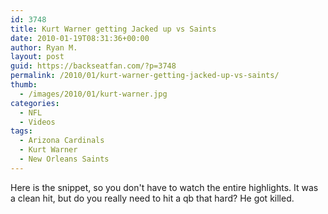 ```yaml
---
id: 3748
title: Kurt Warner getting Jacked up vs Saints
date: 2010-01-19T08:31:36+00:00
author: Ryan M.
layout: post
guid: https://backseatfan.com/?p=3748
permalink: /2010/01/kurt-warner-getting-jacked-up-vs-saints/
thumb:
  - /images/2010/01/kurt-warner.jpg
categories:
  - NFL
  - Videos
tags:
  - Arizona Cardinals
  - Kurt Warner
  - New Orleans Saints
---
```


<div class="entry">
  <p>
  </p>

  <p>
    Here is the snippet, so you don't have to watch the entire highlights. It was a clean hit, but do you really need to hit a qb that hard? He got killed.
  </p>
</div>
